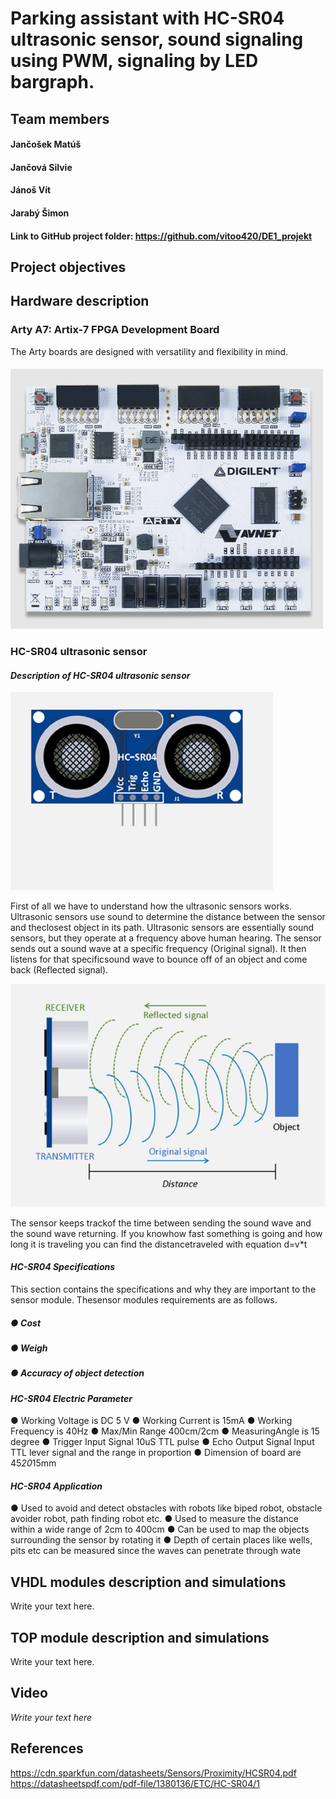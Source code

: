 # Parking assistant with HC-SR04 ultrasonic sensor, sound signaling using PWM, signaling by LED bargraph.

## Team members
#### Jančošek Matúš
#### Jančová Silvie
#### Jánoš Vít
#### Jarabý Šimon
#### Link to GitHub project folder: https://github.com/vitoo420/DE1_projekt

## Project objectives

### 


## Hardware description
### Arty A7: Artix-7 FPGA Development Board
The Arty boards are designed with versatility and flexibility in mind.
####  ![Arty A7 Board](Images/Board1.png)






### HC-SR04 ultrasonic sensor
#### *Description of HC-SR04 ultrasonic sensor*

![HC-SR04](Images/Sensor3.png)

First of all we have to understand how the ultrasonic sensors works. Ultrasonic sensors use sound to determine the distance between the sensor and theclosest object in its path. 
Ultrasonic sensors are essentially sound sensors, but they operate at a frequency above human hearing. The sensor sends out a sound wave at a specific frequency (Original signal). 
It then listens for that specificsound wave to bounce off of an object and come back (Reflected signal).

![HC-SR04](Images/Sensor4.png)

The sensor keeps trackof the time between sending the sound wave and the sound wave returning. 
If you knowhow fast something is going and how long it is traveling you can find the distancetraveled with equation d=v*t

#### *HC-SR04 Specifications*
This section contains the specifications and why they are important to the sensor module. Thesensor modules requirements are as follows.     
##### ● Cost 
##### ● Weigh 
##### ● Accuracy of object detection

#### *HC-SR04 Electric Parameter*
● Working Voltage is DC 5 V
● Working Current is 15mA
● Working Frequency is 40Hz
● Max/Min Range 400cm/2cm
● MeasuringAngle is 15 degree
● Trigger Input Signal 10uS TTL pulse
● Echo Output Signal Input TTL lever signal and the range in proportion
● Dimension of board are 45*20*15mm 

#### *HC-SR04 Application*
● Used to avoid and detect obstacles with robots like biped robot, obstacle avoider robot, path finding robot etc.
● Used to measure the distance within a wide range of 2cm to 400cm
● Can be used to map the objects surrounding the sensor by rotating it
● Depth of certain places like wells, pits etc can be measured since the waves can penetrate through wate




## VHDL modules description and simulations

Write your text here.


## TOP module description and simulations

Write your text here.


## Video

*Write your text here*


## References

   https://cdn.sparkfun.com/datasheets/Sensors/Proximity/HCSR04.pdf
   https://datasheetspdf.com/pdf-file/1380136/ETC/HC-SR04/1
